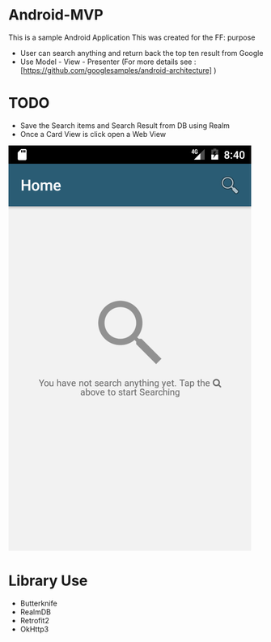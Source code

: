 # Android-MVP
This is a sample Android Application
This was created for the FF: purpose
- User can search anything and return back the top ten result from Google
- Use Model - View - Presenter (For more details see : [https://github.com/googlesamples/android-architecture] )

# TODO
- Save the Search items and Search Result from DB using Realm
- Once a Card View is click open a Web View

[![ScreenShot](https://github.com/vinzdez/Android-MVP/blob/develop/screenshot/Screenshot_1482309670.png)](#features)

# Library Use
- Butterknife
- RealmDB
- Retrofit2
- OkHttp3


